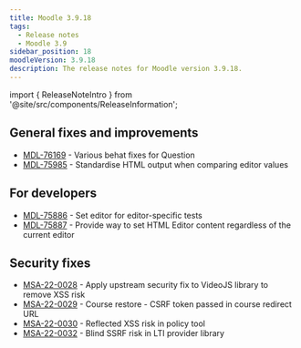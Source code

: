 ```yaml
---
title: Moodle 3.9.18
tags:
  - Release notes
  - Moodle 3.9
sidebar_position: 18
moodleVersion: 3.9.18
description: The release notes for Moodle version 3.9.18.
---
```


import { ReleaseNoteIntro } from '@site/src/components/ReleaseInformation';

<ReleaseNoteIntro releaseName={frontMatter.moodleVersion} />

## General fixes and improvements
<!-- cspell:disable -->
- [MDL-76169](https://tracker.moodle.org/browse/MDL-76169) - Various behat fixes for Question
- [MDL-75985](https://tracker.moodle.org/browse/MDL-75985) - Standardise HTML output when comparing editor values
<!-- cspell:enable -->

## For developers
<!-- cspell:disable -->
- [MDL-75886](https://tracker.moodle.org/browse/MDL-75886) - Set editor for editor-specific tests
- [MDL-75887](https://tracker.moodle.org/browse/MDL-75887) - Provide way to set HTML Editor content regardless of the current editor
<!-- cspell:enable -->

## Security fixes

<!-- cspell:disable -->
- [MSA-22-0028](https://moodle.org/mod/forum/discuss.php?d=440767) - Apply upstream security fix to VideoJS library to remove XSS risk
- [MSA-22-0029](https://moodle.org/mod/forum/discuss.php?d=440769) - Course restore - CSRF token passed in course redirect URL
- [MSA-22-0030](https://moodle.org/mod/forum/discuss.php?d=440770) - Reflected XSS risk in policy tool
- [MSA-22-0032](https://moodle.org/mod/forum/discuss.php?d=440772) - Blind SSRF risk in LTI provider library
<!-- cspell:disable -->
